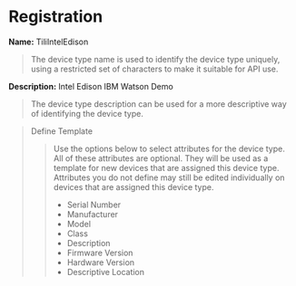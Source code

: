 # Registration

__Name:__ TiliIntelEdison
> The device type name is used to identify the device type uniquely, using a restricted set of characters to make it suitable for API use.

__Description:__ Intel Edison IBM Watson Demo
> The device type description can be used for a more descriptive way of identifying the device type.


> Define Template
> > Use the options below to select attributes for the device type. All of these attributes are optional. They will be used as a template for new devices that are assigned this device type. Attributes you do not define may still be edited individually on devices that are assigned this device type.
> > - Serial Number 
> > - Manufacturer 
> > - Model 
> > - Class 
> > - Description 
> > - Firmware Version 
> > - Hardware Version 
> > - Descriptive Location 